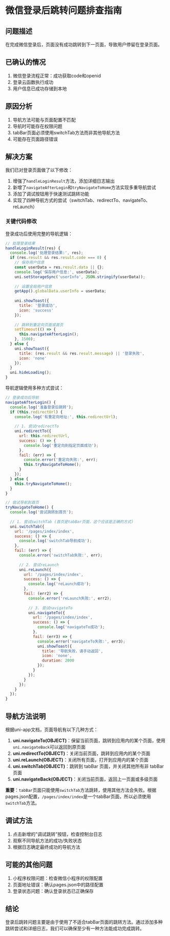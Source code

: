 # 微信登录后跳转问题排查指南

## 问题描述

在完成微信登录后，页面没有成功跳转到下一页面，导致用户停留在登录页面。

## 已确认的情况

1. 微信登录流程正常：成功获取code和openid
2. 登录云函数执行成功
3. 用户信息已成功存储到本地

## 原因分析

1. 导航方法可能与页面配置不匹配
2. 导航时可能存在权限问题
3. tabBar页面必须使用switchTab方法而非其他导航方法
4. 可能存在页面路径错误

## 解决方案

我们已对登录页面做了以下修改：

1. 增强了`handleLoginResult`方法，添加详细日志输出
2. 新增了`navigateAfterLogin`和`tryNavigateToHome`方法实现多重导航尝试
3. 添加了调试按钮用于快速测试跳转功能
4. 实现了四种导航方式的尝试（switchTab、redirectTo、navigateTo、reLaunch）

### 关键代码修改

登录成功后使用完整的导航逻辑：

```javascript
// 处理登录结果
handleLoginResult(res) {
  console.log('处理登录结果:', res);
  if (res.result && res.result.code === 0) {
    // 保存用户信息
    const userData = res.result.data || {};
    console.log('保存用户信息:', userData);
    uni.setStorageSync('userInfo', JSON.stringify(userData));
    
    // 设置全局用户信息
    getApp().globalData.userInfo = userData;
    
    uni.showToast({
      title: '登录成功',
      icon: 'success'
    });
    
    // 跳转到重定向页面或首页
    setTimeout(() => {
      this.navigateAfterLogin();
    }, 1500);
  } else {
    uni.showToast({
      title: (res.result && res.result.message) || '登录失败',
      icon: 'none'
    });
  }
  uni.hideLoading();
}
```

导航逻辑使用多种方式尝试：

```javascript
// 登录成功后导航
navigateAfterLogin() {
  console.log('准备登录后跳转');
  if (this.redirectUrl) {
    console.log('有重定向地址:', this.redirectUrl);
    
    // 1. 尝试redirectTo
    uni.redirectTo({
      url: this.redirectUrl,
      success: () => {
        console.log('重定向到指定页面成功');
      },
      fail: (err) => {
        console.error('重定向失败:', err);
        this.tryNavigateToHome();
      }
    });
  } else {
    this.tryNavigateToHome();
  }
}

// 尝试导航到首页
tryNavigateToHome() {
  console.log('尝试跳转到首页');
  
  // 1. 尝试switchTab (首页是tabBar页面，这个应该是正确的方式)
  uni.switchTab({
    url: '/pages/index/index',
    success: () => {
      console.log('switchTab导航成功');
    },
    fail: (err) => {
      console.error('switchTab失败:', err);
      
      // 2. 尝试reLaunch
      uni.reLaunch({
        url: '/pages/index/index',
        success: () => {
          console.log('reLaunch成功');
        },
        fail: (err2) => {
          console.error('reLaunch失败:', err2);
          
          // 3. 尝试navigateTo
          uni.navigateTo({
            url: '/pages/index/index',
            success: () => {
              console.log('navigateTo成功');
            },
            fail: (err3) => {
              console.error('navigateTo失败:', err3);
              uni.showToast({
                title: '导航失败，请手动返回',
                icon: 'none',
                duration: 2000
              });
            }
          });
        }
      });
    }
  });
}
```

## 导航方法说明

根据uni-app文档，页面导航有以下几种方式：

1. **uni.navigateTo(OBJECT)**：保留当前页面，跳转到应用内的某个页面，使用`uni.navigateBack`可以返回到原页面
2. **uni.redirectTo(OBJECT)**：关闭当前页面，跳转到应用内的某个页面
3. **uni.reLaunch(OBJECT)**：关闭所有页面，打开到应用内的某个页面
4. **uni.switchTab(OBJECT)**：跳转到 tabBar 页面，并关闭其他所有非 tabBar 页面
5. **uni.navigateBack(OBJECT)**：关闭当前页面，返回上一页面或多级页面

**重要**：`tabBar`页面只能使用`switchTab`方法跳转，使用其他方法会失败。根据pages.json配置，`/pages/index/index`是一个tabBar页面，所以必须使用`switchTab`方法。

## 调试方法

1. 点击新增的"调试跳转"按钮，检查控制台日志
2. 观察不同导航方法的成功/失败状态
3. 根据日志确定最终成功的导航方法

## 可能的其他问题

1. 小程序权限问题：检查微信小程序的权限配置
2. 页面地址错误：确认pages.json中的路径配置
3. 登录状态问题：确认登录状态已正确保存

## 结论

登录后跳转问题主要是由于使用了不适合tabBar页面的跳转方法。通过添加多种跳转尝试和详细日志，我们可以确保至少有一种方法能成功完成跳转。